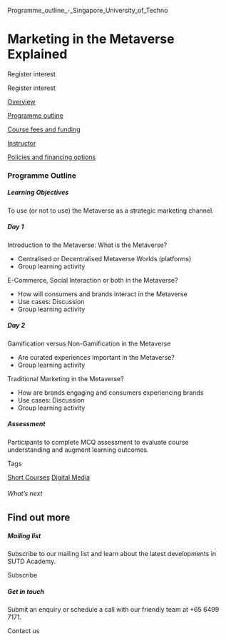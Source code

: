 Programme_outline_-_Singapore_University_of_Techno



Marketing in the Metaverse Explained
====================================

Register interest

Register interest

[Overview](/course/marketing-in-the-metaverse-explained/#tabs)

[Programme outline](/course/marketing-in-the-metaverse-explained/programme-outline/#tabs)

[Course fees and funding](/course/marketing-in-the-metaverse-explained/course-fees-and-funding/#tabs)

[Instructor](/course/marketing-in-the-metaverse-explained/instructor/#tabs)

[Policies and financing options](/course/marketing-in-the-metaverse-explained/policies-and-financing-options/#tabs)

### Programme Outline

##### **Learning Objectives**

To use (or not to use) the Metaverse as a strategic marketing channel.

##### Day 1

​Introduction to the Metaverse: What is the Metaverse?

* Centralised or Decentralised Metaverse Worlds (platforms)
* Group learning activity

E-Commerce, Social Interaction or both in the Metaverse?

* How will consumers and brands interact in the Metaverse
* Use cases: Discussion
* Group learning activity

##### Day 2

Gamification versus Non-Gamification in the Metaverse

* Are curated experiences important in the Metaverse?
* Group learning activity

Traditional Marketing in the Metaverse?

* How are brands engaging and consumers experiencing brands
* Use cases: Discussion
* Group learning activity

##### Assessment

Participants to complete MCQ assessment to evaluate course understanding and augment learning outcomes.

Tags

[Short Courses](/admissions/academy/courses-and-modules/?academy-type-course=780)
[Digital Media](/admissions/academy/courses-and-modules/?discipline=1711)

###### What’s next

Find out more
-------------

##### Mailing list

Subscribe to our mailing list and learn about the latest developments in SUTD Academy.

Subscribe

##### Get in touch

Submit an enquiry or schedule a call with our friendly team at +65 6499 7171.

Contact us

